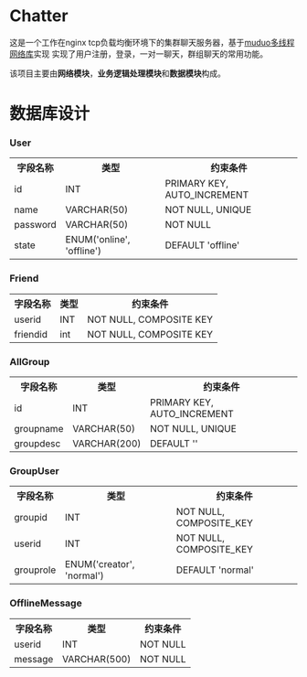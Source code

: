 # Chatter
这是一个工作在nginx tcp负载均衡环境下的集群聊天服务器，基于[muduo多线程网络库](https://github.com/chenshuo/muduo)实现
实现了用户注册，登录，一对一聊天，群组聊天的常用功能。

该项目主要由**网络模块**，**业务逻辑处理模块**和**数据模块**构成。

# 数据库设计
### User
<table>
  <tr>
    <th>字段名称</th>
    <th>类型</th>
    <th>约束条件</th>
  </tr>
  <tr>
    <td>id</td>
    <td>INT</td>
    <td>PRIMARY KEY, AUTO_INCREMENT</td>
  </tr>
  <tr>
    <td>name</td>
    <td>VARCHAR(50)</td>
    <td>NOT NULL, UNIQUE</td>
  </tr>
  <tr>
    <td>password</td>
    <td>VARCHAR(50)</td>
    <td>NOT NULL</td>
  </tr>
  <tr>
    <td>state</td>
    <td>ENUM('online', 'offline')</td>
    <td>DEFAULT 'offline'</td>
  </tr>
</table>

### Friend
<table>
  <tr>
    <th>字段名称</th>
    <th>类型</th>
    <th>约束条件</th>
  </tr>
  <tr>
    <td>userid</td>
    <td>INT</td>
    <td>NOT NULL, COMPOSITE KEY</td>
  </tr>
  <tr>
    <td>friendid</td>
    <td>int</td>
    <td>NOT NULL, COMPOSITE KEY</td>
  </tr>
</table>

### AllGroup
<table>
  <tr>
    <th>字段名称</th>
    <th>类型</th>
    <th>约束条件</th>
  </tr>
  <tr>
    <td>id</td>
    <td>INT</td>
    <td>PRIMARY KEY, AUTO_INCREMENT</td>
  </tr>
  <tr>
    <td>groupname</td>
    <td>VARCHAR(50)</td>
    <td>NOT NULL, UNIQUE</td>
  </tr>
  <tr>
    <td>groupdesc</td>
    <td>VARCHAR(200)</td>
    <td>DEFAULT ''</td>
  </tr>
</table>

### GroupUser
<table>
  <tr>
    <th>字段名称</th>
    <th>类型</th>
    <th>约束条件</th>
  </tr>
  <tr>
    <td>groupid</td>
    <td>INT</td>
    <td>NOT NULL, COMPOSITE_KEY</td>
  </tr>
  <tr>
    <td>userid</td>
    <td>INT</td>
    <td>NOT NULL, COMPOSITE_KEY</td>
  </tr>
  <tr>
    <td>grouprole</td>
    <td>ENUM('creator', 'normal')</td>
    <td>DEFAULT 'normal'</td>
  </tr>
</table>

### OfflineMessage
<table>
  <tr>
    <th>字段名称</th>
    <th>类型</th>
    <th>约束条件</th>
  </tr>
  <tr>
    <td>userid</td>
    <td>INT</td>
    <td>NOT NULL</td>
  </tr>
  <tr>
    <td>message</td>
    <td>VARCHAR(500)</td>
    <td>NOT NULL</td>
  </tr>
</table>
